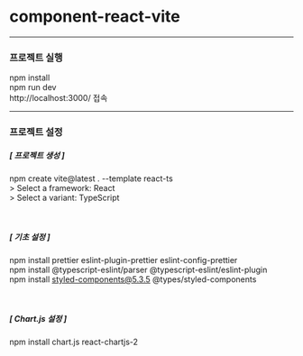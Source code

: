 # component-react-vite

---

### 프로젝트 실행

npm install  
npm run dev  
http://localhost:3000/ 접속

---

### 프로젝트 설정

##### [ 프로젝트 생성 ]

npm create vite@latest . --template react-ts  
\> Select a framework: React  
\> Select a variant: TypeScript

<br />

##### [ 기초 설정 ]

npm install prettier eslint-plugin-prettier eslint-config-prettier  
npm install @typescript-eslint/parser @typescript-eslint/eslint-plugin  
npm install styled-components@5.3.5 @types/styled-components

<br />

##### [ Chart.js 설정 ]

npm install chart.js react-chartjs-2
